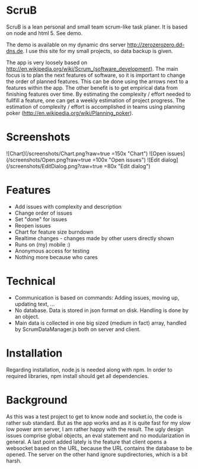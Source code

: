 # ScruB
ScruB is a lean personal and small team scrum-like task planer. It is based on node and html 5. See demo.

The demo is available on my dynamic dns server http://zerozerozero.dd-dns.de. I use this site for my small projects, so data backup is given.

The app is very loosely based on http://en.wikipedia.org/wiki/Scrum_(software_development). The main focus is to plan the next features of software, so it is important to change the order of planned features. This can be done using the arrows next to a features within the app. The other benefit is to get empirical data from finishing features over time. By estimating the complexity / effort needed to fullfill a feature, one can get a weekly estimation of project progress. The estimation of complexity / effort is accomplished in teams using planning poker (http://en.wikipedia.org/wiki/Planning_poker).

# Screenshots
![Chart](/screenshots/Chart.png?raw=true =150x "Chart")
![Open issues](/screenshots/Open.png?raw=true =100x "Open issues")
![Edit dialog](/screenshots/EditDialog.png?raw=true =80x  "Edit dialog")

# Features
* Add issues with complexity and description
* Change order of issues
* Set "done" for issues
* Reopen issues
* Chart for feature size burndown
* Realtime changes - changes made by other users directly shown 
* Runs on (my) mobile :)
* Anonymous access for testing
* Nothing more because who cares

# Technical
* Communication is based on commands: Adding issues, moving up, updating text, ...
* No database. Data is stored in json format on disk. Handling is done by an object.
* Main data is collected in one big sized (medium in fact) array, handled by ScrumDataManager.js both on server and client.

# Installation
Regarding installation, node.js is needed along with npm. In order to required libraries, npm install should get all dependencies.

# Background
As this was a test project to get to know node and socket.io, the code is rather sub standard. But as the app works and as it is quite fast for my slow low power arm server, I am rather happy with the result.
The ugly design issues comprise global objects, an eval statement and no modularization in general. A last point added lately is the feature that client opens a websocket based on the URL, because the URL contains the database to be opened. The server on the other hand ignore supdirectories, which is a bit harsh. 

